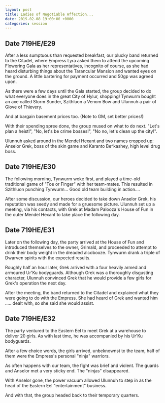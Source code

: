 ```yaml
---
layout: post
title: Ladies of Negotiable Affection...
date: 2019-02-08 19:00:00 +0000
categories: session
---
```


## Date 719HE/E29

After a less sumptuous than requested breakfast, our plucky band returned to the
Citadel, where Empress Lyra asked them to attend the upcoming Flowering Gala as
her representatives, incognito of course, as she had heard disturbing things
about the Tarancular Mansion and wanted eyes on the ground. A little bartering
for payment occurred and 50gp was agreed upon.

As there were a few days until the Gala started, the group decided to do what
everyone does in the great City of Hylur, shopping! Tynwurm bought an axe called
Storm Sunder, Szithluon a Venom Bow and Ulunnuh a pair of Glove of Thievery.

And at bargain basement prices too. (Note to GM, set better prices!)

With their spending spree done, the group mused on what to do next. "Let's plan
a heist!", "No, let's be crime bosses!", "No no, let's clean up the city!".

Ulunnuh asked around in the Mendel Hexant and two names cropped up: Anselor
Grek, boss of the skin game and Karanto Be^kashey, high level drug boss.

## Date 719HE/E30

The following morning, Tynwurm woke first, and played a time-old traditional
game of "Toe or Finger" with her team-mates. This resulted in Szithluon punching
Tynwurm… Good old team building in action….

After some discussion, our heroes decided to take down Anselor Grek, his
reputation was seedy and made for a gruesome picture. Ulunnuh set up a meeting,
via his contacts, with Grek at Madam Palooza's House of Fun in the outer Mendel
Hexant to take place the following day.

## Date 719HE/E31

Later on the following day, the party arrived at the House of Fun and introduced
themselves to the owner, Grimald, and proceeded to attempt to drink their body
weight in the dreaded alcobooze. Tynwurm drank a triple of Dwarven spirits with
the expected results.

Roughly half an hour later, Grek arrived with a four heavily armed and armoured
Ur'Ku bodyguards. Although Grek was a thoroughly disgusting character, Ulunnuh
convinced Grek that he would provide a few girls for Grek's operation the next
day.

After the meeting, the band returned to the Citadel and explained what they were
going to do with the Empress. She had heard of Grek and wanted him ….. dealt
with, so she said she would assist.

## Date 719HE/E32

The party ventured to the Eastern Eel to meet Grek at a warehouse to deliver 20
girls. As with last time, he was accompanied by his Ur'Ku bodyguards.

After a few choice words, the girls arrived, unbeknownst to the team, half of
them were the Empress's personal "ninja" warriors.

As often happens with our team, the fight was brief and violent. The guards and
Anselor met a very sticky end. The "ninjas" disappeared.

With Anselor gone, the power vacuum allowed Ulunnuh to step in as the head of
the Eastern Eel "entertainment" business.

And with that, the group headed back to their temporary quarters.
